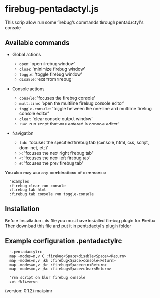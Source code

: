 firebug-pentadactyl.js
============

This scrip allow run some firebug's commands through
pentadactyl's console

Available commands
------------------

* Global actions
  * `open`: 'open firebug window'
  * `close`: 'minimize firebug window'
  * `toggle`: 'toggle firebug window'
  * `disable`: 'exit from firebug'

* Console actions
  * `console`: 'focuses the firebug console'
  * `multiline`: 'open the multiline firebug console editor'
  * `toggle-console`: 'toggle between the one-line and multiline firebug console editor'
  * `clear`: 'clear console output window'
  * `run`: 'run script that was entered in console editor'

* Navigation
  * `tab`: 'focuses the specified firebug tab (console, html, css, script, dom, net, etc)'
  * `>`: 'focuses the next right firebug tab'
  * `<`: 'focuses the next left firebug tab'
  * `#`: 'focuses the prev firebug tab'

You also may use any combinations of commands:

```vim
  "examples
  :firebug clear run console
  :firebug tab html
  :firebug tab console run toggle-console
```



Installation
------------

Before Installation this file you must have installed firebug plugin for Firefox
Then download this file and put it in pentadactyl's plugin folder


Example configuration .pentadactylrc
-------------

```vim
  ".pentadactylrc
  map -modes=n,v C :firebug<Space>disable<Space><Return>
  map -modes=n,v ;kk :firebug<Space>console<Return>
  map -modes=n,v ;kr :firebug<Space>run<Return>
  map -modes=n,v ;kc :firebug<Space>clear<Return>

  "run script on blur firebug console
  set fbliverun
```

(version: 0.1.2) maksimr
